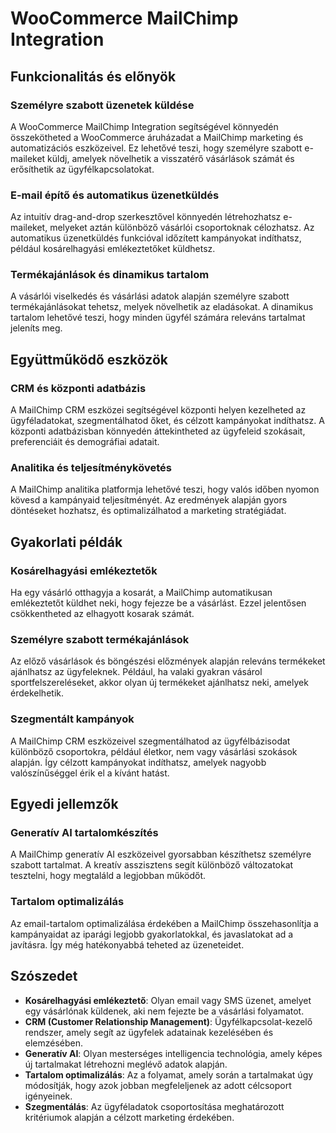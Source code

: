 # WooCommerce MailChimp Integration

## Funkcionalitás és előnyök

### Személyre szabott üzenetek küldése

A WooCommerce MailChimp Integration segítségével könnyedén összekötheted a WooCommerce áruházadat a MailChimp marketing és automatizációs eszközeivel. Ez lehetővé teszi, hogy személyre szabott e-maileket küldj, amelyek növelhetik a visszatérő vásárlások számát és erősíthetik az ügyfélkapcsolatokat.

### E-mail építő és automatikus üzenetküldés

Az intuitív drag-and-drop szerkesztővel könnyedén létrehozhatsz e-maileket, melyeket aztán különböző vásárlói csoportoknak célozhatsz. Az automatikus üzenetküldés funkcióval időzített kampányokat indíthatsz, például kosárelhagyási emlékeztetőket küldhetsz.

### Termékajánlások és dinamikus tartalom

A vásárlói viselkedés és vásárlási adatok alapján személyre szabott termékajánlásokat tehetsz, melyek növelhetik az eladásokat. A dinamikus tartalom lehetővé teszi, hogy minden ügyfél számára releváns tartalmat jeleníts meg.

## Együttműködő eszközök

### CRM és központi adatbázis

A MailChimp CRM eszközei segítségével központi helyen kezelheted az ügyféladatokat, szegmentálhatod őket, és célzott kampányokat indíthatsz. A központi adatbázisban könnyedén áttekintheted az ügyfeleid szokásait, preferenciáit és demográfiai adatait.

### Analitika és teljesítménykövetés

A MailChimp analitika platformja lehetővé teszi, hogy valós időben nyomon kövesd a kampányaid teljesítményét. Az eredmények alapján gyors döntéseket hozhatsz, és optimalizálhatod a marketing stratégiádat.

## Gyakorlati példák

### Kosárelhagyási emlékeztetők

Ha egy vásárló otthagyja a kosarát, a MailChimp automatikusan emlékeztetőt küldhet neki, hogy fejezze be a vásárlást. Ezzel jelentősen csökkentheted az elhagyott kosarak számát.

### Személyre szabott termékajánlások

Az előző vásárlások és böngészési előzmények alapján releváns termékeket ajánlhatsz az ügyfeleknek. Például, ha valaki gyakran vásárol sportfelszereléseket, akkor olyan új termékeket ajánlhatsz neki, amelyek érdekelhetik.

### Szegmentált kampányok

A MailChimp CRM eszközeivel szegmentálhatod az ügyfélbázisodat különböző csoportokra, például életkor, nem vagy vásárlási szokások alapján. Így célzott kampányokat indíthatsz, amelyek nagyobb valószínűséggel érik el a kívánt hatást.

## Egyedi jellemzők

### Generatív AI tartalomkészítés

A MailChimp generatív AI eszközeivel gyorsabban készíthetsz személyre szabott tartalmat. A kreatív asszisztens segít különböző változatokat tesztelni, hogy megtaláld a legjobban működőt.

### Tartalom optimalizálás

Az email-tartalom optimalizálása érdekében a MailChimp összehasonlítja a kampányaidat az iparági legjobb gyakorlatokkal, és javaslatokat ad a javításra. Így még hatékonyabbá teheted az üzeneteidet.

## Szószedet

- **Kosárelhagyási emlékeztető**: Olyan email vagy SMS üzenet, amelyet egy vásárlónak küldenek, aki nem fejezte be a vásárlási folyamatot.
- **CRM (Customer Relationship Management)**: Ügyfélkapcsolat-kezelő rendszer, amely segít az ügyfelek adatainak kezelésében és elemzésében.
- **Generatív AI**: Olyan mesterséges intelligencia technológia, amely képes új tartalmakat létrehozni meglévő adatok alapján.
- **Tartalom optimalizálás**: Az a folyamat, amely során a tartalmakat úgy módosítják, hogy azok jobban megfeleljenek az adott célcsoport igényeinek.
- **Szegmentálás**: Az ügyféladatok csoportosítása meghatározott kritériumok alapján a célzott marketing érdekében.
